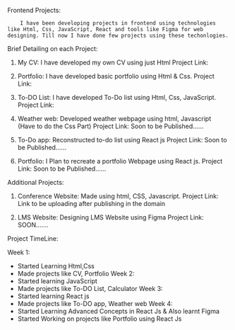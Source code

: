Frontend Projects:

        I have been developing projects in frontend using technologies like Html, Css, JavaScript, React and tools like Figma for web designing. Till now I have done few projects using these techonlogies.

Brief Detailing on each Project:

1. My CV: I have developed my own CV using just Html
   Project Link:

2. Portfolio: I have developed basic portfolio using Html & Css.
   Project Link:

3. To-DO List: I have developed To-Do list using Html, Css, JavaScript.
   Project Link:

4. Weather web: Developed weather webpage using html, Javascript (Have to do the Css Part)
   Project Link: Soon to be Published......

5. To-Do app: Reconstructed to-do list using React js
   Project Link: Soon to be Published......

6. Portfolio: I Plan to recreate a portfolio Webpage using React js.
   Project Link: Soon to be Published......

Additional Projects:

1. Conference Website: Made using html, CSS, Javascript.
   Project Link: Link to be uploading after publishing in the domain

2. LMS Website: Designing LMS Website using Figma
   Project Link: SOON.......

Project TimeLine:

Week 1:

- Started Learning Html,Css
- Made projects like CV, Portfolio
  Week 2:
- Started learning JavaScript
- Made projects like To-DO List, Calculator
  Week 3:
- Started learning React js
- Made projects like To-DO app, Weather web
  Week 4:
- Started Learning Advanced Concepts in React Js & Also learnt Figma
- Started Working on projects like Portfolio using React Js
